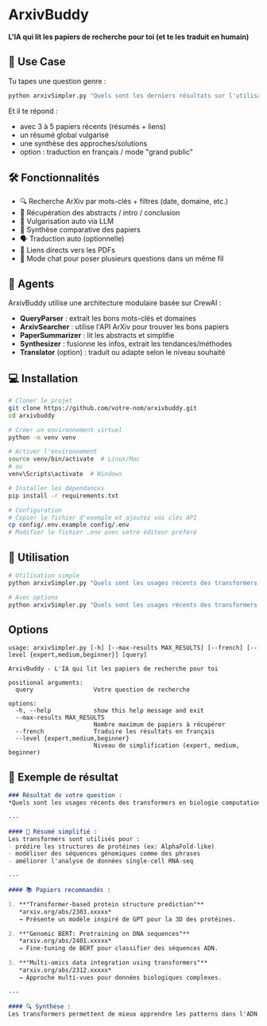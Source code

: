 # ArxivBuddy

**L'IA qui lit les papiers de recherche pour toi (et te les traduit en humain)**

## 🎯 Use Case

Tu tapes une question genre :

```bash
python arxivSimpler.py "Quels sont les derniers résultats sur l'utilisation des transformers pour la biologie computationnelle ?"
```

Et il te répond :
- avec 3 à 5 papiers récents (résumés + liens)
- un résumé global vulgarisé
- une synthèse des approches/solutions
- option : traduction en français / mode "grand public"

## 🛠 Fonctionnalités

- 🔍 Recherche ArXiv par mots-clés + filtres (date, domaine, etc.)
- 📄 Récupération des abstracts / intro / conclusion
- 🧠 Vulgarisation auto via LLM
- 🧪 Synthèse comparative des papiers
- 🗣 Traduction auto (optionnelle)
- 📎 Liens directs vers les PDFs
- 💬 Mode chat pour poser plusieurs questions dans un même fil

## 🤖 Agents

ArxivBuddy utilise une architecture modulaire basée sur CrewAI :

- **QueryParser** : extrait les bons mots-clés et domaines
- **ArxivSearcher** : utilise l'API ArXiv pour trouver les bons papiers
- **PaperSummarizer** : lit les abstracts et simplifie
- **Synthesizer** : fusionne les infos, extrait les tendances/méthodes
- **Translator** (option) : traduit ou adapte selon le niveau souhaité

## 💻 Installation

```bash
# Cloner le projet
git clone https://github.com/votre-nom/arxivbuddy.git
cd arxivbuddy

# Créer un environnement virtuel
python -m venv venv

# Activer l'environnement
source venv/bin/activate  # Linux/Mac
# ou
venv\Scripts\activate  # Windows

# Installer les dépendances
pip install -r requirements.txt

# Configuration
# Copier le fichier d'exemple et ajoutez vos clés API
cp config/.env.example config/.env
# Modifier le fichier .env avec votre éditeur préféré
```

## 🚀 Utilisation

```bash
# Utilisation simple
python arxivSimpler.py "Quels sont les usages récents des transformers en biologie computationnelle ?"

# Avec options
python arxivSimpler.py "Quels sont les usages récents des transformers en biologie computationnelle ?" --french --level beginner
```

## Options

```
usage: arxivSimpler.py [-h] [--max-results MAX_RESULTS] [--french] [--level {expert,medium,beginner}] [query]

ArxivBuddy - L'IA qui lit les papiers de recherche pour toi

positional arguments:
  query                 Votre question de recherche

options:
  -h, --help            show this help message and exit
  --max-results MAX_RESULTS
                        Nombre maximum de papiers à récupérer
  --french              Traduire les résultats en français
  --level {expert,medium,beginner}
                        Niveau de simplification (expert, medium, beginner)
```

## 📝 Exemple de résultat

```markdown
### Résultat de votre question :
*Quels sont les usages récents des transformers en biologie computationnelle ?*

---

#### 🧬 Résumé simplifié :
Les transformers sont utilisés pour :
- prédire les structures de protéines (ex: AlphaFold-like)
- modéliser des séquences génomiques comme des phrases
- améliorer l'analyse de données single-cell RNA-seq

---

#### 📚 Papiers recommandés :

1. **"Transformer-based protein structure prediction"**  
   *arxiv.org/abs/2303.xxxxx*  
   → Présente un modèle inspiré de GPT pour la 3D des protéines.

2. **"Genomic BERT: Pretraining on DNA sequences"**  
   *arxiv.org/abs/2401.xxxxx*  
   → Fine-tuning de BERT pour classifier des séquences ADN.

3. **"Multi-omics data integration using transformers"**  
   *arxiv.org/abs/2312.xxxxx*  
   → Approche multi-vues pour données biologiques complexes.

---

#### 🔍 Synthèse :
Les transformers permettent de mieux apprendre les patterns dans l'ADN et ARN. La tendance va vers des modèles pré-entraînés sur de larges bases biologiques, souvent adaptés du NLP.
```